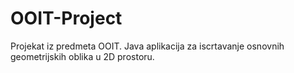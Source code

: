 # OOIT-Project
Projekat iz predmeta OOIT. Java aplikacija za iscrtavanje osnovnih geometrijskih oblika u 2D prostoru.
